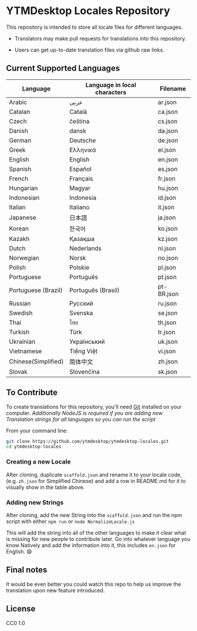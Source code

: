 # YTMDesktop Locales Repository

This repository is intended to store all locale files for different languages.

- Translators may make pull requests for translations into this repository.

- Users can get up-to-date translation files via github raw links.

## Current Supported Languages

| Language              | Language in local characters | Filename |
| ----------------------| -----------------------------| -------- |
| Arabic                | عربى                         | ar.json |
| Catalan               | Català                       | ca.json |
| Czech                 | čeština                      | cs.json |
| Danish                | dansk                        | da.json |
| German                | Deutsche                     | de.json |
| Greek                 | Ελληνικά                     | el.json |
| English               | English                      | en.json |
| Spanish               | Español                      | es.json |
| French                | Français                     | fr.json |
| Hungarian             | Magyar                       | hu.json |
| Indonesian            | Indonesia                    | id.json |
| Italian               | Italiano                     | it.json |
| Japanese              | 日本語                       | ja.json |
| Korean                | 한국어                       | ko.json |
| Kazakh                | Қазақша                      | kz.json |
| Dutch                 | Nederlands                   | nl.json |
| Norwegian             | Norsk                        | no.json |
| Polish                | Polskie                      | pl.json |
| Portuguese            | Português                    | pt.json |
| Portuguese (Brazil)   | Português (Brasil)           | pt-BR.json |
| Russian               | Pусский                      | ru.json |
| Swedish               | Svenska                      | se.json |
| Thai                  | ไทย                          | th.json |
| Turkish               | Türk                         | tr.json |
| Ukrainian             | Український                  | uk.json |
| Vietnamese            | Tiếng Việt                   | vi.json |
| Chinese(Simplified)   | 简体中文                     | zh.json |
| Slovak                | Slovenčina                   | sk.json |

## To Contribute

To create translations for this repository, you'll need [Git](https://git-scm.com/downloads) installed on your computer. *Additionally NodeJS is required if you are adding new Translation strings for all languages so you can run the script*

From your command line:

```sh
git clone https://github.com/ytmdesktop/ytmdesktop-locales.git
cd ytmdesktop-locales
```

### Creating a new Locale
After cloning, duplicate `scaffold.json` and rename it to your locale code, (e.g. `zh.json` for Simplified Chinese) and add a row in README.md for it to visually show in the table above.

### Adding new Strings
After cloning, add the new String into the `scaffold.json` and run the npm script with either `npm run` or `node NormalizeLocale.js`

This will add the string into all of the other languages to make it clear what is missing for new people to contribute later. Go into whatever language you know Natively and add the information into it, this includes `en.json` for English. 😄

## Final notes
It would be even better you could watch this repo to help us improve the translation upon new feature introduced.

## License
CC0 1.0
